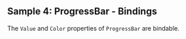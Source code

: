 ## Sample 4: ProgressBar - Bindings

The `Value` and `Color` properties of `ProgressBar` are bindable.